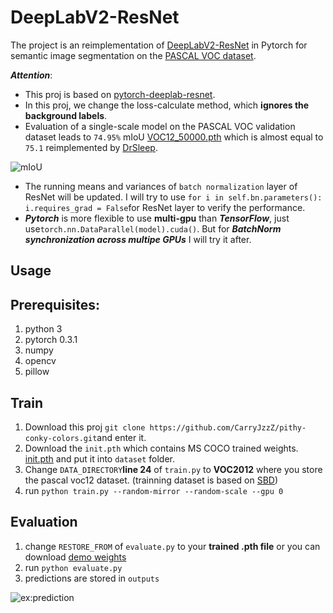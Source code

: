 # DeepLabV2-ResNet

The project is an reimplementation of [DeepLabV2-ResNet](http://liangchiehchen.com/projects/DeepLabv2_resnet.html) in Pytorch for semantic image segmentation on the [PASCAL VOC dataset](http://host.robots.ox.ac.uk/pascal/VOC/). 

***Attention***: 
* This proj is based on [pytorch-deeplab-resnet](https://github.com/isht7/pytorch-deeplab-resnet). 
* In this proj, we change the loss-calculate method, which **ignores the background labels**.
* Evaluation of a single-scale model on the PASCAL VOC validation dataset leads to <code>74.95%</code> mIoU [VOC12_50000.pth](https://pan.baidu.com/s/1bP52R8) which is almost equal to <code>75.1</code> reimplemented by [DrSleep](https://github.com/DrSleep/tensorflow-deeplab-resnet). 

![mIoU](https://github.com/CarryJzzZ/74.95-DeepLabV2-ResNet-Pytorch/blob/master/snapshots/mIoU.png)

* The running means and variances of ```batch normalization``` layer of ResNet will be updated. I will try to use ```for i in self.bn.parameters(): i.requires_grad = False```for ResNet layer to verify the performance.
* ***Pytorch*** is more flexible to use **multi-gpu** than ***TensorFlow***, just use```torch.nn.DataParallel(model).cuda()```. But for ***BatchNorm synchronization across multipe GPUs*** I will try it after.

## Usage

## Prerequisites:
1. python 3
2. pytorch 0.3.1
3. numpy
4. opencv
5. pillow

## Train
1. Download this proj ```git clone https://github.com/CarryJzzZ/pithy-conky-colors.git```and enter it.
2. Download the ```init.pth``` which contains MS COCO trained weights. [init.pth](https://pan.baidu.com/s/1McWHataEIpVVsTL45E__8A) and put it into ```dataset``` folder.
3. Change ```DATA_DIRECTORY```**line 24** of ```train.py```  to **VOC2012** where you store the pascal voc12 dataset. (trainning dataset is based on [SBD](https://www.dropbox.com/s/oeu149j8qtbs1x0/SegmentationClassAug.zip?dl=0))
4. run ```python train.py --random-mirror --random-scale --gpu 0```

## Evaluation
1. change ```RESTORE_FROM``` of ```evaluate.py``` to your **trained .pth file** or you can download [demo weights](https://pan.baidu.com/s/1q4dCvuM_pcto2CGARrwgzg)
2. run ```python evaluate.py```
3. predictions are stored in ```outputs```

![ex:prediction](https://github.com/CarryJzzZ/74.95-DeepLabV2-ResNet-Pytorch/blob/master/snapshots/prediction.png)
